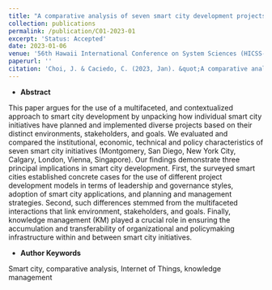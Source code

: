 ```yaml
---
title: "A comparative analysis of seven smart city development projects: institutional economic, technical and policy perspectives"
collection: publications
permalink: /publication/C01-2023-01
excerpt: 'Status: Accepted'
date: 2023-01-06
venue: '56th Hawaii International Conference on System Sciences (HICSS-56)'
paperurl: ''
citation: 'Choi, J. & Caciedo, C. (2023, Jan). &quot;A comparative analysis of seven smart city development projects: institutional economic, technical and policy perspectives.&quot; <i>56th Hawaii International Conference on System Sciences</i>, Hawaii, United States.'
---
```



- **Abstract**

This paper argues for the use of a multifaceted, and contextualized approach to smart city development by unpacking how individual smart city initiatives have planned and implemented diverse projects based on their distinct environments, stakeholders, and goals. We evaluated and compared the institutional, economic, technical and policy characteristics of seven smart city initiatives (Montgomery, San Diego, New York City, Calgary, London, Vienna, Singapore). Our findings demonstrate three principal implications in smart city development. First, the surveyed smart cities established concrete cases for the use of different project development models in terms of leadership and governance styles, adoption of smart city applications, and planning and management strategies. Second, such differences stemmed from the multifaceted interactions that link environment, stakeholders, and goals. Finally, knowledge management (KM) played a crucial role in ensuring the accumulation and transferability of organizational and policymaking infrastructure within and between smart city initiatives.

- **Author Keywords**

Smart city, comparative analysis, Internet of Things, knowledge management
